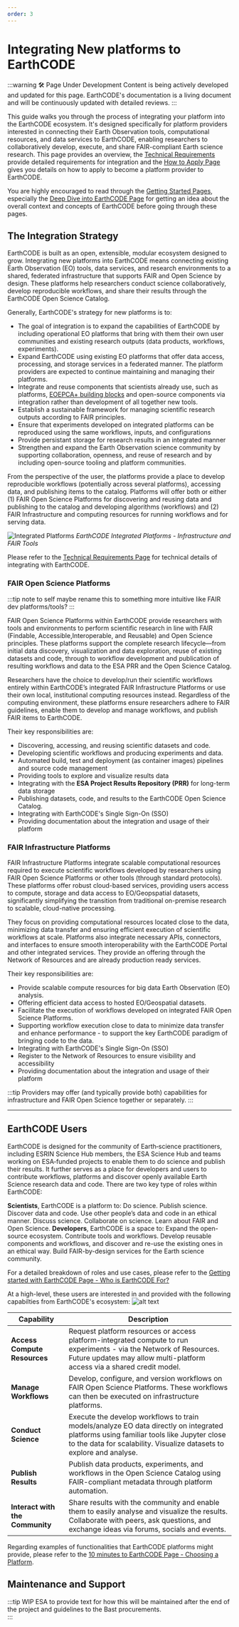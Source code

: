 ```yaml
---
order: 3
---
```

# Integrating New platforms to EarthCODE
:::warning 🛠️ Page Under Development
Content is being actively developed and updated for this page. EarthCODE's documentation is a living document and will be continuously updated with detailed reviews.
:::


This guide walks you through the process of integrating your platform into the EarthCODE ecosystem. It's designed specifically for platform providers interested in connecting their Earth Observation tools, computational resources, and data services to EarthCODE, enabling researchers to collaboratively develop, execute, and share FAIR-compliant Earth science research. This page provides an overview, the [Technical Requirements](./Technical%20Requirements/) provide detailed requirements for integration and the [How to Apply Page](./How%20To%20Apply.md) gives you details on how to apply to become a platform provider to EarthCODE.

You are highly encouraged to read through the [Getting Started Pages](../Getting%20started%20with%20EarthCODE/), especially the [Deep Dive into EarthCODE Page](./Deep%20Dive%20into%20EarthCODE.md) for getting an idea about the overall context and concepts of EarthCODE before going through these pages.


## The Integration Strategy

EarthCODE is built as an open, extensible, modular ecosystem designed to grow. Integrating new platforms into EarthCODE means connecting existing Earth Observation (EO) tools, data services, and research environments to a shared, federated infrastructure that supports FAIR and Open Science by design. These platforms help researchers conduct science collaboratively, develop reproducible workflows, and share their results through the EarthCODE Open Science Catalog.

Generally, EarthCODE's strategy for new platforms is to:
- The goal of integration is to expand the capabilities of EarthCODE by including operational EO platforms that bring with them their own user communities and existing research outputs (data products, workflows, experiments).
- Expand EarthCODE using existing EO platforms that offer data access, processing, and storage services in a federated manner. The platform providers are expected to continue maintaining and managing their platforms.
- Integrate and reuse components that scientists already use, such as platforms, [EOEPCA+ building blocks](https://eoepca.org/) and open-source components via integration rather than development of all together new tools.
- Establish a sustainable framework for managing scientific research outputs according to FAIR principles.
- Ensure that experiments developed on integrated platforms can be reproduced using the same workflows, inputs, and configurations
- Provide persistant storage for research results in an integrated manner
- Strengthen and expand the Earth Observation science community by supporting collaboration, openness, and reuse of research and by including open-source tooling and platform communities.

From the perspective of the user, the platforms provide a place to develop reproducible workflows (potentially across several platforms), accessing data, and publishing items to the catalog. Platforms will offer both or either (1) FAIR Open Science Platforms for discovering and reusing data and publishing to the catalog and developing algorithms (workflows) and (2) FAIR Infrastructure and computing resources for running workflows and for serving data. 

![Integrated Platforms](/img/terms/integrated_platforms.svg)
*EarthCODE Integrated Platforms - Infrastructure and FAIR Tools*

Please refer to the [Technical Requirements Page](./Technical%20Requirements/) for technical details of integrating with EarthCODE.


### FAIR Open Science Platforms
:::tip note to self maybe rename this to something more intuitive like FAIR dev platforms/tools?
:::

FAIR Open Science Platforms within EarthCODE provide researchers with tools and environments to perform scientific research in line with FAIR (Findable, Accessible,Interoperable, and Reusable) and Open Science principles. These platforms support the complete research lifecycle—from initial data discovery, visualization and data exploration, reuse of existing datasets and code, through to workflow development and publication of resulting workflows and data to the ESA PRR and the Open Science Catalog.

Researchers have the choice to develop/run their scientific workflows entirely within EarthCODE’s integrated FAIR Infrastructure Platforms or use their own local, institutional computing resources instead. Regardless of the computing environment, these platforms ensure researchers adhere to FAIR guidelines, enable them to develop and manage workflows, and publish FAIR items to EarthCODE.

Their key responsibilities are:
- Discovering, accessing, and reusing scientific datasets and code.
- Developing scientific workflows and producing experiments and data.
- Automated build, test and deployment (as container images) pipelines and source code management 
- Providing tools to explore and visualize results data
- Integrating with the **ESA Project Results Repository (PRR)** for long-term data storage
- Publishing datasets, code, and results to the EarthCODE Open Science Catalog.
- Integrating with EarthCODE's Single Sign-On (SSO)  
- Providing documentation about the integration and usage of their platform




### FAIR Infrastructure Platforms
FAIR Infrastructure Platforms integrate scalable computational resources required to execute scientific workflows developed by researchers using FAIR Open Science Platforms or other tools (through standard protocols). These platforms offer robust cloud-based services, providing users access to compute, storage and data access to EO/Geopspatial datasets, significantly simplifying the transition from traditional on-premise research to scalable, cloud-native processing.

They focus on providing computational resources located close to the data, minimizing data transfer and ensuring efficient execution of scientific workflows at scale. Platforms also integrate necessary APIs, connectors, and interfaces to ensure smooth interoperability with the EarthCODE Portal and other integrated services. They provide an offering through the Network of Resources and are already production ready services.

Their key responsibilities are:
- Provide scalable compute resources for big data Earth Observation (EO) analysis.
- Offering efficient data access to hosted EO/Geospatial datasets.
- Facilitate the execution of workflows developed on integrated FAIR Open Science Platforms.
- Supporting workflow execution close to data to minimize data transfer and enhance performance - to support the key EarthCODE paradigm of bringing code to the data.
- Integrating with EarthCODE's Single Sign-On (SSO)
- Register to the Network of Resources to ensure visibility and accessibility
- Providing documentation about the integration and usage of their platform



:::tip 
Providers may offer (and typically provide both) capabilities for infrastructure and FAIR Open Science together or separately.
:::

---

## EarthCODE Users
EarthCODE is designed for the community of Earth‑science practitioners, including ESRIN Science Hub members, the ESA Science Hub and teams working on ESA‑funded projects to enable them to do science and publish their results. It further serves as a place for developers and users to contribute workflows, platforms and discover openly available Earth Science research data and code. There are two key type of roles within EarthCODE:

**Scientists**, EarthCODE is a platform to: Do science. Publish science. Discover data and code. Use other people’s data and code in an ethical manner. Discuss science. Collaborate on science. Learn about FAIR and Open Science.
**Developers**, EarthCODE is a space to: Expand the open-source ecosystem. Contribute tools and workflows. Develop reusable components and workflows, and discover and re-use the existing ones in an ethical way. Build FAIR-by-design services for the Earth science community.

For a detailed breakdown of roles and use cases, please refer to the [Getting started with EarthCODE Page - Who is EarthCODE For?](../Getting%20started%20with%20EarthCODE/index.md#step-3-who-is-earthcode-for)

At a high-level, these users are interested in and provided with the following capabilties from EarthCODE's ecosystem:
![alt text](/img/terms/high_level_usecase.png)


| Capability              | Description |
|-------------------------|-------------|
| **Access Compute Resources** | Request platform resources or access platform-integrated compute to run experiments - via the Network of Resources. Future updates may allow multi-platform access via a shared credit model. |
| **Manage Workflows**        | Develop, configure, and version workflows on FAIR Open Science Platforms. These workflows can then be executed on infrastructure platforms. |
| **Conduct Science**         | Execute the develop workflows to train models/analyze EO data directly on integrated platforms using familiar tools like Jupyter close to the data for scalability. Visualize datasets to explore and analyse. |
| **Publish Results**         | Publish data products, experiments, and workflows in the Open Science Catalog using FAIR-compliant metadata through platform automation. |
| **Interact with the Community** | Share results with the community and enable them to easily analyse and visualize the results. Collaborate with peers, ask questions, and exchange ideas via forums, socials and events. |


Regarding examples of functionalities that EarthCODE platforms might provide, please refer to the [10 minutes to EarthCODE Page - Choosing a Platform](../Getting%20started%20with%20EarthCODE/10%20minutes%20to%20EarthCODE.md#choosing-a-platform).


## Maintenance and Support
:::tip WIP
ESA to provide text for how this will be maintained after the end of the project and guidelines to the Bast procurements.  
:::
